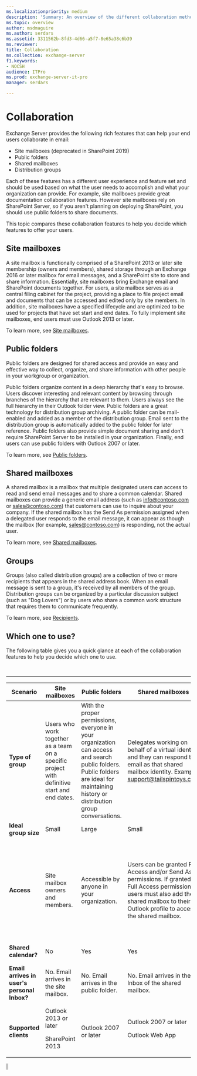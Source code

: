 ```yaml
---
ms.localizationpriority: medium
description: 'Summary: An overview of the different collaboration methods available in Exchange 2016 and 2019: groups, site mailboxes, shared mailboxes, and public folders.'
ms.topic: overview
author: msdmaguire
ms.author: serdars
ms.assetid: 3311562b-8fd3-4d66-a5f7-8e65a38c6b39
ms.reviewer: 
title: Collaboration
ms.collection: exchange-server
f1.keywords:
- NOCSH
audience: ITPro
ms.prod: exchange-server-it-pro
manager: serdars

---
```


# Collaboration

Exchange Server provides the following rich features that can help your end users collaborate in email:

- Site mailboxes (deprecated in SharePoint 2019)
- Public folders
- Shared mailboxes
- Distribution groups

Each of these features has a different user experience and feature set and should be used based on what the user needs to accomplish and what your organization can provide. For example, site mailboxes provide great documentation collaboration features. However site mailboxes rely on SharePoint Server, so if you aren't planning on deploying SharePoint, you should use public folders to share documents.

This topic compares these collaboration features to help you decide which features to offer your users.

## Site mailboxes

A site mailbox is functionally comprised of a SharePoint 2013 or later site membership (owners and members), shared storage through an Exchange 2016 or later mailbox for email messages, and a SharePoint site to store and share information. Essentially, site mailboxes bring Exchange email and SharePoint documents together. For users, a site mailbox serves as a central filing cabinet for the project, providing a place to file project email and documents that can be accessed and edited only by site members. In addition, site mailboxes have a specified lifecycle and are optimized to be used for projects that have set start and end dates. To fully implement site mailboxes, end users must use Outlook 2013 or later.

To learn more, see [Site mailboxes](site-mailboxes.md).

## Public folders

Public folders are designed for shared access and provide an easy and effective way to collect, organize, and share information with other people in your workgroup or organization.

Public folders organize content in a deep hierarchy that's easy to browse. Users discover interesting and relevant content by browsing through branches of the hierarchy that are relevant to them. Users always see the full hierarchy in their Outlook folder view. Public folders are a great technology for distribution group archiving. A public folder can be mail-enabled and added as a member of the distribution group. Email sent to the distribution group is automatically added to the public folder for later reference. Public folders also provide simple document sharing and don't require SharePoint Server to be installed in your organization. Finally, end users can use public folders with Outlook 2007 or later.

To learn more, see [Public folders](public-folders/public-folders.md).

## Shared mailboxes

A shared mailbox is a mailbox that multiple designated users can access to read and send email messages and to share a common calendar. Shared mailboxes can provide a generic email address (such as info@contoso.com or sales@contoso.com) that customers can use to inquire about your company. If the shared mailbox has the Send As permission assigned when a delegated user responds to the email message, it can appear as though the mailbox (for example, sales@contoso.com) is responding, not the actual user.

To learn more, see [Shared mailboxes](shared-mailboxes/shared-mailboxes.md).

## Groups

Groups (also called distribution groups) are a collection of two or more recipients that appears in the shared address book. When an email message is sent to a group, it's received by all members of the group. Distribution groups can be organized by a particular discussion subject (such as "Dog Lovers") or by users who share a common work structure that requires them to communicate frequently.

To learn more, see [Recipients](../recipients/recipients.md).

## Which one to use?

The following table gives you a quick glance at each of the collaboration features to help you decide which one to use.

<br>

****

|Scenario|Site mailboxes|Public folders|Shared mailboxes|Groups|
|---|---|---|---|---|
|**Type of group**|Users who work together as a team on a specific project with definitive start and end dates.|With the proper permissions, everyone in your organization can access and search public folders. Public folders are ideal for maintaining history or distribution group conversations.|Delegates working on behalf of a virtual identity, and they can respond to email as that shared mailbox identity. Example: support@tailspintoys.com|Users who need to send email to a group of recipients with a common interest or characteristic.|
|**Ideal group size**|Small|Large|Small|Large|
|**Access**|Site mailbox owners and members.|Accessible by anyone in your organization.|Users can be granted Full Access and/or Send As permissions. If granted Full Access permissions, users must also add the shared mailbox to their Outlook profile to access the shared mailbox.|For distribution groups, members, must be manually added. For dynamic distribution groups, members are added based on filtering criteria.|
|**Shared calendar?**|No|Yes|Yes|No|
|**Email arrives in user's personal Inbox?**|No. Email arrives in the site mailbox.|No. Email arrives in the public folder.|No. Email arrives in the Inbox of the shared mailbox.|Yes. Email arrives in the Inbox of a distribution group member.|
|**Supported clients**|Outlook 2013 or later <p> SharePoint 2013|Outlook 2007 or later|Outlook 2007 or later <p> Outlook Web App|Outlook 2007 or later <p> Outlook Web App|
|

